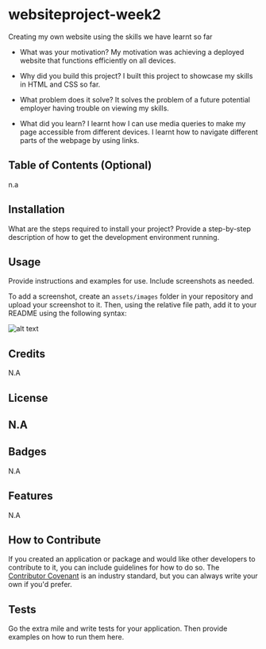 # websiteproject-week2
Creating my own website using the skills we have learnt so far

- What was your motivation?
My motivation was achieving a deployed website that functions efficiently on all devices. 

- Why did you build this project?
I built this project to showcase my skills in HTML and CSS so far. 

- What problem does it solve?
It solves the problem of a future potential employer having trouble on viewing my skills. 

- What did you learn?
I learnt how I can use media queries to make my page accessible from different devices. I learnt how to navigate different parts of the webpage by using links. 

## Table of Contents (Optional)

n.a

## Installation

What are the steps required to install your project? Provide a step-by-step description of how to get the development environment running.

## Usage

Provide instructions and examples for use. Include screenshots as needed.

To add a screenshot, create an `assets/images` folder in your repository and upload your screenshot to it. Then, using the relative file path, add it to your README using the following syntax:

![alt text](assets/images/screenshot.png)

## Credits

N.A

## License

N.A
---

## Badges
N.A

## Features

N.A 

## How to Contribute

If you created an application or package and would like other developers to contribute to it, you can include guidelines for how to do so. The [Contributor Covenant](https://www.contributor-covenant.org/) is an industry standard, but you can always write your own if you'd prefer.

## Tests

Go the extra mile and write tests for your application. Then provide examples on how to run them here.
